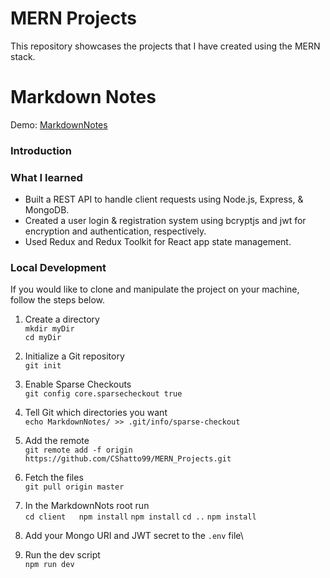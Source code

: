 # MERN Projects
This repository showcases the projects that I have created using the MERN stack.

# Markdown Notes

Demo: [MarkdownNotes](https://markdown-notes.herokuapp.com/)

### Introduction



### What I learned

* Built a REST API to handle client requests using Node.js, Express, & MongoDB.
* Created a user login & registration system using bcryptjs and jwt for encryption and authentication, respectively.
* Used Redux and Redux Toolkit for React app state management.

### Local Development

If you would like to clone and manipulate the project on your machine, follow the steps below.

1. Create a directory\
`mkdir myDir`\
`cd myDir`

2. Initialize a Git repository\
`git init`

3. Enable Sparse Checkouts\
`git config core.sparsecheckout true`

4. Tell Git which directories you want\
`echo MarkdownNotes/ >> .git/info/sparse-checkout`

5. Add the remote\
`git remote add -f origin https://github.com/CShatto99/MERN_Projects.git`

6. Fetch the files\
`git pull origin master`

7. In the MarkdownNots root run\
`
cd client  
npm install
`
`npm install`
`cd ..`
`npm install`

8. Add your Mongo URI and JWT secret to the `.env` file\

9. Run the dev script\
`npm run dev`
